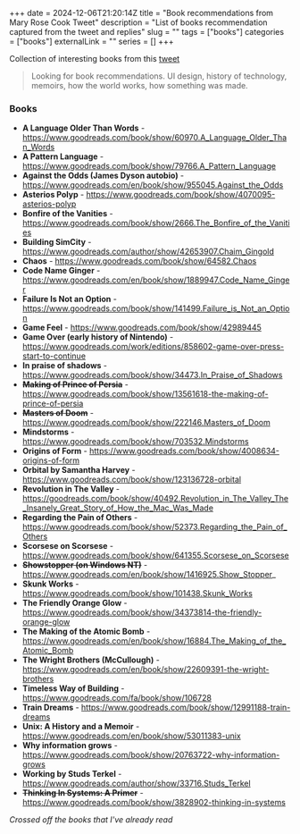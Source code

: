 +++ 
date = 2024-12-06T21:20:14Z
title = "Book recommendations from Mary Rose Cook Tweet"
description = "List of books recommendation captured from the tweet and replies"
slug = "" 
tags = ["books"]
categories = ["books"]
externalLink = ""
series = []
+++

Collection of interesting books from this [tweet](https://x.com/maryrosecook/status/1864364847150014926?s=12)
> Looking for book recommendations. UI design, history of technology, memoirs, how the world works, how something was made.

### Books

* **A Language Older Than Words** - https://www.goodreads.com/book/show/60970.A_Language_Older_Than_Words
* **A Pattern Language** - https://www.goodreads.com/book/show/79766.A_Pattern_Language
* **Against the Odds (James Dyson autobio)** - https://www.goodreads.com/en/book/show/955045.Against_the_Odds
* **Asterios Polyp** - https://www.goodreads.com/book/show/4070095-asterios-polyp
* **Bonfire of the Vanities** - https://www.goodreads.com/book/show/2666.The_Bonfire_of_the_Vanities
* **Building SimCity** - https://www.goodreads.com/author/show/42653907.Chaim_Gingold
* **Chaos** - https://www.goodreads.com/book/show/64582.Chaos
* **Code Name Ginger** - https://www.goodreads.com/en/book/show/1889947.Code_Name_Ginger
* **Failure Is Not an Option** - https://www.goodreads.com/book/show/141499.Failure_is_Not_an_Option
* **Game Feel** - https://www.goodreads.com/book/show/42989445
* **Game Over (early history of Nintendo)** - https://www.goodreads.com/work/editions/858602-game-over-press-start-to-continue
* **In praise of shadows** - https://www.goodreads.com/book/show/34473.In_Praise_of_Shadows
* **~~Making of Prince of Persia~~** - https://www.goodreads.com/book/show/13561618-the-making-of-prince-of-persia
* **~~Masters of Doom~~** - https://www.goodreads.com/book/show/222146.Masters_of_Doom
* **Mindstorms** - https://www.goodreads.com/book/show/703532.Mindstorms
* **Origins of Form** - https://www.goodreads.com/book/show/4008634-origins-of-form
* **Orbital by Samantha Harvey** - https://www.goodreads.com/book/show/123136728-orbital
* **Revolution in The Valley** - https://goodreads.com/book/show/40492.Revolution_in_The_Valley_The_Insanely_Great_Story_of_How_the_Mac_Was_Made
* **Regarding the Pain of Others** - https://www.goodreads.com/book/show/52373.Regarding_the_Pain_of_Others
* **Scorsese on Scorsese** - https://www.goodreads.com/book/show/641355.Scorsese_on_Scorsese
* **~~Showstopper (on Windows NT)~~** - https://www.goodreads.com/en/book/show/1416925.Show_Stopper_
* **Skunk Works** - https://www.goodreads.com/book/show/101438.Skunk_Works
* **The Friendly Orange Glow** - https://www.goodreads.com/book/show/34373814-the-friendly-orange-glow
* **The Making of the Atomic Bomb** - https://www.goodreads.com/en/book/show/16884.The_Making_of_the_Atomic_Bomb
* **The Wright Brothers (McCullough)** - https://www.goodreads.com/en/book/show/22609391-the-wright-brothers
* **Timeless Way of Building** - https://www.goodreads.com/fa/book/show/106728
* **Train Dreams** - https://www.goodreads.com/book/show/12991188-train-dreams
* **Unix: A History and a Memoir** - https://www.goodreads.com/en/book/show/53011383-unix
* **Why information grows** - https://www.goodreads.com/book/show/20763722-why-information-grows
* **Working by Studs Terkel** - https://www.goodreads.com/author/show/33716.Studs_Terkel
* **~~Thinking In Systems: A Primer~~** - https://www.goodreads.com/book/show/3828902-thinking-in-systems

_Crossed off the books that I've already read_